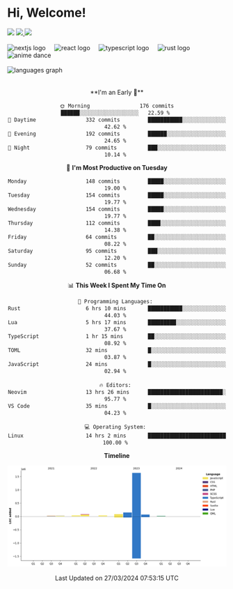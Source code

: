 <div align="center">
  <h1 align="left">
    Hi, Welcome!
  </h1>
  <div align="left">
    <div>
      <img src="https://img.shields.io/github/followers/kraken-afk.svg?style=social&label=Follow&maxAge=2592000" />
      <a href="https://twitter.com/trshppl">
        <img src="https://img.shields.io/twitter/follow/trshppl" />
      </a>
      <a href="https://nv-me.vercel.app">
        <img src="https://img.shields.io/badge/visit-my_site-blue" />
      </a>
    </div>
    <br />
    <div>
      <img src="https://skillicons.dev/icons?i=nextjs" height="40" alt="nextjs logo" />
      <img width="12" />
      <img src="https://skillicons.dev/icons?i=react" height="40" alt="react logo" />
      <img width="12" />
      <img src="https://skillicons.dev/icons?i=ts" height="40" alt="typescript logo" />
      <img width="12" />
      <img src="https://skillicons.dev/icons?i=rust" height="40" alt="rust logo" />
      <img src="https://media.tenor.com/sbvSVkB_hq8AAAAi/anime-dens.gif" alt="anime dance" height="40" />
    </div>
    <br />
    <div>
      <img src="https://github-readme-stats.vercel.app/api/top-langs?username=kraken-afk&locale=en&hide_title=false&layout=compact&card_width=320&langs_count=6&theme=rose_pine&hide_border=true&order=2" height="150" alt="languages graph" />
    </div>
  </div>
  <br />
  <br/>
  <!--START_SECTION:waka-->
**I'm an Early 🐤** 

```text
🌞 Morning                176 commits         ██████░░░░░░░░░░░░░░░░░░░   22.59 % 
🌆 Daytime                332 commits         ███████████░░░░░░░░░░░░░░   42.62 % 
🌃 Evening                192 commits         ██████░░░░░░░░░░░░░░░░░░░   24.65 % 
🌙 Night                  79 commits          ███░░░░░░░░░░░░░░░░░░░░░░   10.14 % 
```
📅 **I'm Most Productive on Tuesday** 

```text
Monday                   148 commits         █████░░░░░░░░░░░░░░░░░░░░   19.00 % 
Tuesday                  154 commits         █████░░░░░░░░░░░░░░░░░░░░   19.77 % 
Wednesday                154 commits         █████░░░░░░░░░░░░░░░░░░░░   19.77 % 
Thursday                 112 commits         ████░░░░░░░░░░░░░░░░░░░░░   14.38 % 
Friday                   64 commits          ██░░░░░░░░░░░░░░░░░░░░░░░   08.22 % 
Saturday                 95 commits          ███░░░░░░░░░░░░░░░░░░░░░░   12.20 % 
Sunday                   52 commits          ██░░░░░░░░░░░░░░░░░░░░░░░   06.68 % 
```


📊 **This Week I Spent My Time On** 

```text
💬 Programming Languages: 
Rust                     6 hrs 10 mins       ███████████░░░░░░░░░░░░░░   44.03 % 
Lua                      5 hrs 17 mins       █████████░░░░░░░░░░░░░░░░   37.67 % 
TypeScript               1 hr 15 mins        ██░░░░░░░░░░░░░░░░░░░░░░░   08.92 % 
TOML                     32 mins             █░░░░░░░░░░░░░░░░░░░░░░░░   03.87 % 
JavaScript               24 mins             █░░░░░░░░░░░░░░░░░░░░░░░░   02.94 % 

🔥 Editors: 
Neovim                   13 hrs 26 mins      ████████████████████████░   95.77 % 
VS Code                  35 mins             █░░░░░░░░░░░░░░░░░░░░░░░░   04.23 % 

💻 Operating System: 
Linux                    14 hrs 2 mins       █████████████████████████   100.00 % 
```

**Timeline**

![Lines of Code chart](https://raw.githubusercontent.com/kraken-afk/kraken-afk/main/assets/bar_graph.png)


 Last Updated on 27/03/2024 07:53:15 UTC
<!--END_SECTION:waka-->
</div>
<br />